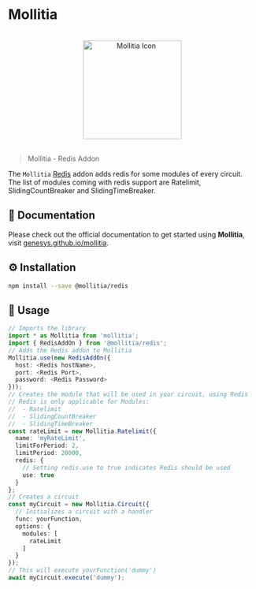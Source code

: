 # Mollitia

<p align="center"><br/><img width="200" src="https://genesys.github.io/mollitia/favicon.svg" alt="Mollitia Icon"/><br/><br/></p>

> Mollitia - Redis Addon

The `Mollitia` [Redis](https://redis.io/) addon adds redis for some modules of every circuit. The list of modules coming with redis support are Ratelimit, SlidingCountBreaker and SlidingTimeBreaker.

## 📄 Documentation

Please check out the official documentation to get started using **Mollitia**, visit [genesys.github.io/mollitia](https://genesys.github.io/mollitia).

## ⚙️ Installation

``` bash
npm install --save @mollitia/redis
```

## 🚀 Usage

``` typescript
// Imports the library
import * as Mollitia from 'mollitia';
import { RedisAddOn } from '@mollitia/redis';
// Adds the Redis addon to Mollitia
Mollitia.use(new RedisAddOn({
  host: <Redis hostName>,
  port: <Redis Port>,
  password: <Redis Password>
}));
// Creates the module that will be used in your circuit, using Redis
// Redis is only applicable for Modules:
//  - Ratelimit
//  - SlidingCountBreaker
//  - SlidingTimeBreaker
const rateLimit = new Mollitia.Ratelimit({
  name: 'myRateLimit',
  limitForPeriod: 2,
  limitPeriod: 20000,
  redis: {
    // Setting redis.use to true indicates Redis should be used
    use: true
  }
};
// Creates a circuit
const myCircuit = new Mollitia.Circuit({
  // Initializes a circuit with a handler
  func: yourFunction,
  options: { 
    modules: [ 
      rateLimit 
    ]
  }
});
// This will execute yourFunction('dummy')
await myCircuit.execute('dummy');

```
